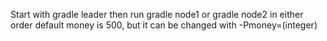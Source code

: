 Start with gradle leader
then run gradle node1 or gradle node2 in either order
default money is 500, but it can be changed with -Pmoney=(integer)